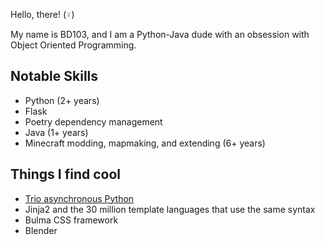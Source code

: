 Hello, there! (⍤)

My name is BD103, and I am a Python-Java dude with an obsession with Object Oriented Programming.

## Notable Skills

- Python (2+ years)
- Flask
- Poetry dependency management
- Java (1+ years)
- Minecraft modding, mapmaking, and extending (6+ years)

## Things I find cool

- [Trio asynchronous Python](https://github.com/python-trio/trio)
- Jinja2 and the 30 million template languages that use the same syntax
- Bulma CSS framework
- Blender
